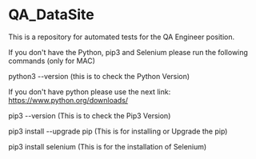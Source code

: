 # QA_DataSite
This is a repository for automated tests for the QA Engineer position.

If you don't have the Python, pip3 and Selenium please run the following commands (only for MAC)

python3 --version (this is to check the Python Version)

If you don't have python please use the next link: https://www.python.org/downloads/

pip3 --version (This is to check the Pip3 Version)

pip3 install --upgrade pip (This is for installing or Upgrade the pip)

pip3 install selenium (This is for the installation of Selenium)
